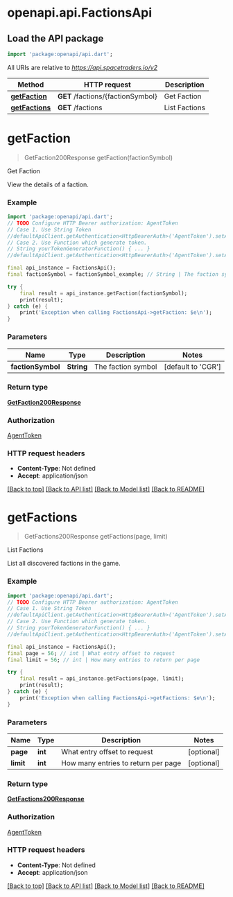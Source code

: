 # openapi.api.FactionsApi

## Load the API package
```dart
import 'package:openapi/api.dart';
```

All URIs are relative to *https://api.spacetraders.io/v2*

Method | HTTP request | Description
------------- | ------------- | -------------
[**getFaction**](FactionsApi.md#getfaction) | **GET** /factions/{factionSymbol} | Get Faction
[**getFactions**](FactionsApi.md#getfactions) | **GET** /factions | List Factions


# **getFaction**
> GetFaction200Response getFaction(factionSymbol)

Get Faction

View the details of a faction.

### Example
```dart
import 'package:openapi/api.dart';
// TODO Configure HTTP Bearer authorization: AgentToken
// Case 1. Use String Token
//defaultApiClient.getAuthentication<HttpBearerAuth>('AgentToken').setAccessToken('YOUR_ACCESS_TOKEN');
// Case 2. Use Function which generate token.
// String yourTokenGeneratorFunction() { ... }
//defaultApiClient.getAuthentication<HttpBearerAuth>('AgentToken').setAccessToken(yourTokenGeneratorFunction);

final api_instance = FactionsApi();
final factionSymbol = factionSymbol_example; // String | The faction symbol

try {
    final result = api_instance.getFaction(factionSymbol);
    print(result);
} catch (e) {
    print('Exception when calling FactionsApi->getFaction: $e\n');
}
```

### Parameters

Name | Type | Description  | Notes
------------- | ------------- | ------------- | -------------
 **factionSymbol** | **String**| The faction symbol | [default to 'CGR']

### Return type

[**GetFaction200Response**](GetFaction200Response.md)

### Authorization

[AgentToken](../README.md#AgentToken)

### HTTP request headers

 - **Content-Type**: Not defined
 - **Accept**: application/json

[[Back to top]](#) [[Back to API list]](../README.md#documentation-for-api-endpoints) [[Back to Model list]](../README.md#documentation-for-models) [[Back to README]](../README.md)

# **getFactions**
> GetFactions200Response getFactions(page, limit)

List Factions

List all discovered factions in the game.

### Example
```dart
import 'package:openapi/api.dart';
// TODO Configure HTTP Bearer authorization: AgentToken
// Case 1. Use String Token
//defaultApiClient.getAuthentication<HttpBearerAuth>('AgentToken').setAccessToken('YOUR_ACCESS_TOKEN');
// Case 2. Use Function which generate token.
// String yourTokenGeneratorFunction() { ... }
//defaultApiClient.getAuthentication<HttpBearerAuth>('AgentToken').setAccessToken(yourTokenGeneratorFunction);

final api_instance = FactionsApi();
final page = 56; // int | What entry offset to request
final limit = 56; // int | How many entries to return per page

try {
    final result = api_instance.getFactions(page, limit);
    print(result);
} catch (e) {
    print('Exception when calling FactionsApi->getFactions: $e\n');
}
```

### Parameters

Name | Type | Description  | Notes
------------- | ------------- | ------------- | -------------
 **page** | **int**| What entry offset to request | [optional] 
 **limit** | **int**| How many entries to return per page | [optional] 

### Return type

[**GetFactions200Response**](GetFactions200Response.md)

### Authorization

[AgentToken](../README.md#AgentToken)

### HTTP request headers

 - **Content-Type**: Not defined
 - **Accept**: application/json

[[Back to top]](#) [[Back to API list]](../README.md#documentation-for-api-endpoints) [[Back to Model list]](../README.md#documentation-for-models) [[Back to README]](../README.md)

